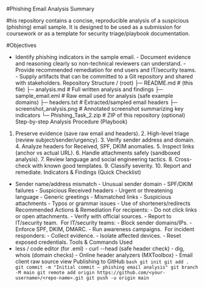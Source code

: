 #Phishing Email Analysis
Summary

#his repository contains a concise, reproducible analysis of a suspicious (phishing) email sample. It is designed to be used as a submission for coursework or as a template for security triage/playbook documentation.

#Objectives
- Identify phishing indicators in the sample email. - Document evidence and reasoning clearly so non-technical reviewers can understand. - Provide recommended remediation for end users and IT/security teams. - Supply artifacts that can be committed to a Git repository and shared with stakeholders.
Repository Structure
/ (root) ├─ README.md                  # (this file) ├─ analysis.md                # Full written analysis and findings ├─ sample_email.eml           # Raw email used for analysis (safe example domains) ├─ headers.txt                # Extracted/sampled email headers ├─ screenshot_analysis.png    # Annotated screenshot summarizing key indicators └─ Phishing_Task_2.zip        # ZIP of this repository (optional)
Step-by-step Analysis Procedure (Playbook)
1. Preserve evidence (save raw email and headers). 2. High-level triage (review subject/sender/urgency). 3. Verify sender address and domain. 4. Analyze headers for Received, SPF, DKIM anomalies. 5. Inspect links (anchor vs actual URL). 6. Handle attachments safely (sandboxed analysis). 7. Review language and social engineering tactics. 8. Cross-check with known good templates. 9. Classify severity. 10. Report and remediate.
Indicators & Findings (Quick Checklist)
- Sender name/address mismatch - Unusual sender domain - SPF/DKIM failures - Suspicious Received headers - Urgent or threatening language - Generic greetings - Mismatched links - Suspicious attachments - Typos or grammar issues - Use of shorteners/redirects
Recommended Actions & Remediation
For recipients: - Do not click links or open attachments. - Verify with official sources. - Report to IT/security team.  For IT/security teams: - Block sender domains/IPs. - Enforce SPF, DKIM, DMARC. - Run awareness campaigns.  For incident responders: - Collect evidence. - Isolate affected devices. - Reset exposed credentials.
Tools & Commands Used
- less / code editor (for .eml) - curl --head (safe header check) - dig, whois (domain checks) - Online header analyzers (MXToolbox) - Email client raw source view
Publishing to GitHub
```bash git init git add . git commit -m "Initial commit — phishing email analysis" git branch -M main git remote add origin https://github.com/<your-username>/<repo-name>.git git push -u origin main ```
